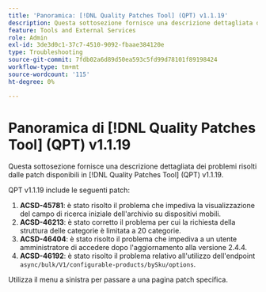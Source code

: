 ```yaml
---
title: 'Panoramica: [!DNL Quality Patches Tool] (QPT) v1.1.19'
description: Questa sottosezione fornisce una descrizione dettagliata dei problemi risolti dalle patch disponibili in  [!DNL Quality Patches Tool] (QPT) v1.1.19.
feature: Tools and External Services
role: Admin
exl-id: 3de3d0c1-37c7-4510-9092-fbaae384120e
type: Troubleshooting
source-git-commit: 7fdb02a6d89d50ea593c5fd99d78101f89198424
workflow-type: tm+mt
source-wordcount: '115'
ht-degree: 0%

---
```


# Panoramica di [!DNL Quality Patches Tool] (QPT) v1.1.19

Questa sottosezione fornisce una descrizione dettagliata dei problemi risolti dalle patch disponibili in [!DNL Quality Patches Tool] (QPT) v1.1.19.

QPT v1.1.19 include le seguenti patch:

1. **ACSD-45781**: è stato risolto il problema che impediva la visualizzazione del campo di ricerca iniziale dell&#39;archivio su dispositivi mobili.
1. **ACSD-46213**: è stato corretto il problema per cui la richiesta della struttura delle categorie è limitata a 20 categorie.
1. **ACSD-46404**: è stato risolto il problema che impediva a un utente amministratore di accedere dopo l&#39;aggiornamento alla versione 2.4.4.
1. **ACSD-46192**: è stato risolto il problema relativo all&#39;utilizzo dell&#39;endpoint `async/bulk/V1/configurable-products/bySku/options`.

Utilizza il menu a sinistra per passare a una pagina patch specifica.
